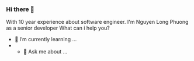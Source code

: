 ### Hi there 👋
With 10 year experience about software engineer. I'm Nguyen Long Phuong as a senior developer
What can i help you?
- 🌱 I’m currently learning ...
- - 💬 Ask me about ...
<!--
**phuongnl206195/phuongnl206195** is a ✨ _special_ ✨ repository because its `README.md` (this file) appears on your GitHub profile.

Here are some ideas to get you started:

- 🔭 I’m currently working on ...
- 🌱 I’m currently learning ...
- 👯 I’m looking to collaborate on ...
- 🤔 I’m looking for help with ...
- 💬 Ask me about ...
- 📫 How to reach me: ...
- 😄 Pronouns: ...
- ⚡ Fun fact: ...
-->
